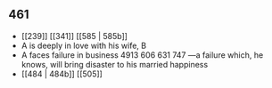 ## 461
- [[239]] [[341]] [[585 | 585b]] 
- A is deeply in love with his wife, B
- A faces failure in business 4913 606 631 747 —a failure which, he knows, will bring disaster to his married happiness
- [[484 | 484b]] [[505]] 

